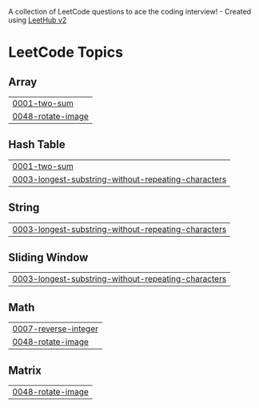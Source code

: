 A collection of LeetCode questions to ace the coding interview! - Created using [LeetHub v2](https://github.com/arunbhardwaj/LeetHub-2.0)
<!---LeetCode Topics Start-->
# LeetCode Topics
## Array
|  |
| ------- |
| [0001-two-sum](https://github.com/Coder-Kathar/Leetcode/tree/master/0001-two-sum) |
| [0048-rotate-image](https://github.com/Coder-Kathar/Leetcode/tree/master/0048-rotate-image) |
## Hash Table
|  |
| ------- |
| [0001-two-sum](https://github.com/Coder-Kathar/Leetcode/tree/master/0001-two-sum) |
| [0003-longest-substring-without-repeating-characters](https://github.com/Coder-Kathar/Leetcode/tree/master/0003-longest-substring-without-repeating-characters) |
## String
|  |
| ------- |
| [0003-longest-substring-without-repeating-characters](https://github.com/Coder-Kathar/Leetcode/tree/master/0003-longest-substring-without-repeating-characters) |
## Sliding Window
|  |
| ------- |
| [0003-longest-substring-without-repeating-characters](https://github.com/Coder-Kathar/Leetcode/tree/master/0003-longest-substring-without-repeating-characters) |
## Math
|  |
| ------- |
| [0007-reverse-integer](https://github.com/Coder-Kathar/Leetcode/tree/master/0007-reverse-integer) |
| [0048-rotate-image](https://github.com/Coder-Kathar/Leetcode/tree/master/0048-rotate-image) |
## Matrix
|  |
| ------- |
| [0048-rotate-image](https://github.com/Coder-Kathar/Leetcode/tree/master/0048-rotate-image) |
<!---LeetCode Topics End-->